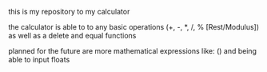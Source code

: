 this is my repository to my calculator

the calculator is able to to any basic operations (+, -, *, /, % [Rest/Modulus]) as well as a delete and equal functions

planned for the future are more mathematical expressions like: () and being able to input floats
